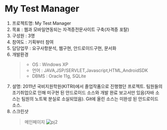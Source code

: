 # My Test Manager
1) 프로젝트명: My Test Manager
2) 목표 : 웹과 모바일연동되는 자격증전문사이트 구축(자격증 포탈)
3) 구성원 : 3명
4) 참여도 : 기획부터 참여
5) 담당업무 : 요구사항분석, 웹구현, 안드로이드구현, 문서화
6) 개발환경	
   > - OS : Windows XP
   > - 언어 : JAVA,JSP/SERVLET,Javascript,HTML,AndroidSDK
   > - DBMS : Oracle 11g, SQLite
7) 설명: 2011년 국비지원학원(KITRI)에서 졸업작품으로 진행했던 프로젝트. 팀원들의 조기취업으로 인해 미구현 된 안드로이드 소스와 개발 완료 보고서만 있음(자바 소스는 팀원의 노트북 분실로 소실되었음). Git에 올린 소스는 미완성 된 안드로이드 소스.
8) 스크린샷
   > 메인페이지
   > ![pj2](https://github.com/astromelon/MyTest/assets/24911296/44aadcc8-bb65-4bd0-8b0b-b760248155d7)

